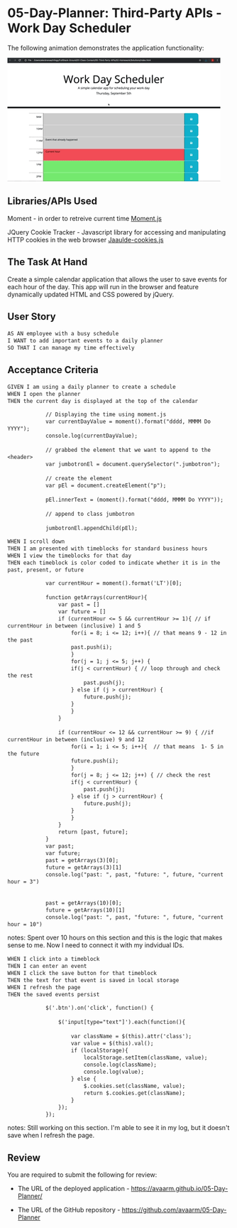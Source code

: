 # 05-Day-Planner: Third-Party APIs - Work Day Scheduler

The following animation demonstrates the application functionality:

![Alt Text](Assets/Images/05-third-party-apis-homework-demo.gif)


## Libraries/APIs Used

Moment - in order to retreive current time 
[Moment.js](https://momentjs.com/)

JQuery Cookie Tracker - Javascript library for accessing and manipulating HTTP cookies in the web browser
[Jaaulde-cookies.js](https://github.com/JAAulde/cookies/blob/master/lib/jaaulde-cookies.js)



## The Task At Hand

Create a simple calendar application that allows the user to save events for each hour of the day. This app will run in the browser and feature dynamically updated HTML and CSS powered by jQuery.


## User Story

```
AS AN employee with a busy schedule
I WANT to add important events to a daily planner
SO THAT I can manage my time effectively
```

## Acceptance Criteria

```
GIVEN I am using a daily planner to create a schedule
WHEN I open the planner
THEN the current day is displayed at the top of the calendar
```
             
                // Displaying the time using moment.js 
                var currentDayValue = moment().format("dddd, MMMM Do YYYY");
                console.log(currentDayValue);

                // grabbed the element that we want to append to the <header> 
                var jumbotronEl = document.querySelector(".jumbotron");

                // create the element
                var pEl = document.createElement("p");

                pEl.innerText = (moment().format("dddd, MMMM Do YYYY"));

                // append to class jumbotron 

                jumbotronEl.appendChild(pEl);
            
             

```
WHEN I scroll down
THEN I am presented with timeblocks for standard business hours
WHEN I view the timeblocks for that day
THEN each timeblock is color coded to indicate whether it is in the past, present, or future
```

            
                var currentHour = moment().format('LT')[0];

                function getArrays(currentHour){
                    var past = []
                    var future = []
                    if (currentHour <= 5 && currentHour >= 1){ // if currentHour in between (inclusive) 1 and 5
                        for(i = 8; i <= 12; i++){ // that means 9 - 12 in the past
                        past.push(i);
                        }
                        for(j = 1; j <= 5; j++) {
                        if(j < currentHour) { // loop through and check the rest
                            past.push(j);
                        } else if (j > currentHour) {
                            future.push(j);
                        }
                        }
                    }

                    if (currentHour <= 12 && currentHour >= 9) { //if currentHour in between (inclusive) 9 and 12
                        for(i = 1; i <= 5; i++){  // that means  1- 5 in the future
                        future.push(i);
                        }
                        for(j = 8; j <= 12; j++) { // check the rest
                        if(j < currentHour) {
                            past.push(j);
                        } else if (j > currentHour) {
                            future.push(j);
                        }
                        }
                    }
                    return [past, future];
                }
                var past;
                var future;
                past = getArrays(3)[0];
                future = getArrays(3)[1]
                console.log("past: ", past, "future: ", future, "current hour = 3")


                past = getArrays(10)[0];
                future = getArrays(10)[1]
                console.log("past: ", past, "future: ", future, "current hour = 10")
            
            

notes: Spent over 10 hours on this section and this is the logic that makes sense to me. Now I need to connect it with my indvidual IDs. 

```
WHEN I click into a timeblock
THEN I can enter an event
WHEN I click the save button for that timeblock
THEN the text for that event is saved in local storage
WHEN I refresh the page
THEN the saved events persist
```
            
                $('.btn').on('click', function() {
                
                    $('input[type="text"]').each(function(){ 
                        
                        var className = $(this).attr('class');
                        var value = $(this).val();
                        if (localStorage){
                            localStorage.setItem(className, value);
                            console.log(className);  
                            console.log(value);
                        } else {
                            $.cookies.set(className, value);
                            return $.cookies.get(className);
                        } 
                    });   
                });
            


    
notes: Still working on this section. I'm able to see it in my log, but it doesn't save when I refresh the page.




## Review

You are required to submit the following for review:

* The URL of the deployed application - https://avaarm.github.io/05-Day-Planner/

* The URL of the GitHub repository - https://github.com/avaarm/05-Day-Planner

